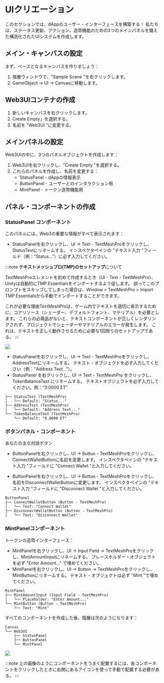 # UIクリエーション

このセクションでは、dAppのユーザー・インターフェースを構築する！ 私たちは、ステータス更新、アクション、造幣機能のための3つのメインパネルを備えた構造化されたUIシステムを作成します。

## メイン・キャンバスの設定

まず、ベースとなるキャンバスを作りましょう：

1. 階層ウィンドウで、"Sample Scene "を右クリックします。
2. GameObject → UI → Canvasに移動します。

## Web3UIコンテナの作成

1. 新しいキャンバスを右クリックします。
2. Create Empty」を選択する。
3. 名前を "Web3UI "に変更する。

## メインパネルの設定

Web3UIの中に、3つのパネルオブジェクトを作成します：

1. Web3UIを右クリックし、"Create Empty "を選択する。
2. これらのパネルを作成し、名前を変更する：
   - StatusPanel - dAppの情報表示
   - ButtonPanel - ユーザーとのインタラクション用
   - MintPanel - トークン造幣機能用

## パネル・コンポーネントの作成

### StatusPanel コンポーネント

このパネルには、Web3の重要な情報がすべて表示されます：

- StatusPanelを右クリックし、UI → Text - TextMeshProをクリックし、StatusTextにリネームする。 インスペクタペインの "テキスト入力 "フィールド（例："Status..."）に必ず入力してください。

:::note
**テキストメッシュプロ(TMP)のセットアップ**について

TextMeshProエレメントを初めて作成するとき（UI - Text - TextMeshPro）、Unityは自動的にTMP Essentialsをインポートするよう促します。 誤ってこのプロンプトをスキップしてしまった場合は、Window > TextMeshPro > Import TMP Essentialsから手動でインポートすることができます。

これが必要な理由TextMeshProは、ゲーム内でテキストを適切に表示するために、コアリソース（シェーダー、デフォルトフォント、マテリアル）を必要とします。 これらの必需品がないと、テキストコンポーネントが正しくレンダリングされず、プロジェクトでシェーダーやマテリアルのエラーが発生します。 これは、テキストを正しく動作させるために必要な1回限りのセットアップである。
:::

![](/img/minidapps/unity-minidapp/status_text.png)

- StatusPanelを右クリックし、UI → Text - TextMeshProをクリックし、AddressTextにリネームする。 テキスト・オブジェクトを必ず入力してください（例："Address Text..."）。
- StatusPanel を右クリックし、UI → Text - TextMeshPro をクリックし、TokenBalanceText にリネームする。 テキストオブジェクトを必ず入力してください。例："0.0000 ET"

```code
├── StatusText (TextMeshPro)
│   └── Default: "Status..."
├── AddressText (TextMeshPro)
│   └── Default: "Address Text..."
└── TokenBalanceText (TextMeshPro)
    └── Default: "0.0000 ET"
```

### ボタンパネル・コンポーネント

あなたの主な対話ボタン

- ButtonPanelを右クリックし、UI → Button - TextMeshProをクリックし、ConnectWalletButtonに名前を変更します。 インスペクタペインの "テキスト入力 "フィールドに "Connect Wallet "と入力してください。

- ButtonPanelを右クリックし、UI → Button - TextMeshProをクリックし、名前をDisconnectWalletButtonに変更します。 インスペクタペインの "テキスト入力 "フィールドに "Disconnect Wallet "と入力してください。

```code
ButtonPanel
├── ConnectWalletButton (Button - TextMeshPro)
│   └── Text: "Connect Wallet"
├── DisconnectWalletButton (Button - TextMeshPro)
│   └── Text: "Disconnect Wallet"
```

### MintPanelコンポーネント

トークンの造幣インターフェース：

- MintPanelを右クリックし、UI → Input Field → TextMeshProをクリックし、MintAmountInputにリネームする。 プレースホルダー・オブジェクトを必ず "Enter Amount…" で埋めてください。
- MintPanelを右クリックし、UI → Button → TextMeshProをクリックし、MintButtonにリネームする。 テキスト・オブジェクトは必ず "Mint "で埋めてください。

```code
MintPanel
├── MintAmountInput (Input Field - TextMeshPro)
│   └── Placeholder: "Enter Amount..."
└── MintButton (Button - TextMeshPro)
    └── Text: "Mint"
```

すべてのコンポーネントを作成した後、階層は次のようになります：

```code
Canvas
└── Web3UI
    ├── StatusPanel
    ├── ButtonPanel
    └── MintPanel
```

![](/img/minidapps/unity-minidapp/unity-ui-canvas.png)

:::note
上の画像のようにコンポーネントをうまく配置するには、各コンポーネントをクリックしたときに右側にあるアイコンを使って手動で配置する必要がある。
:::
